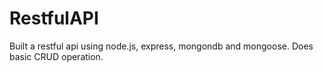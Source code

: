 # RestfulAPI

Built a restful api using node.js, express, mongondb and mongoose.
Does basic CRUD operation.
